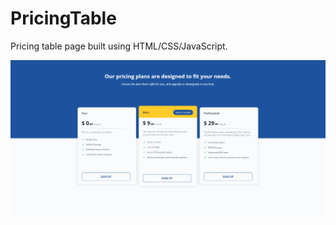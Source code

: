 # PricingTable

Pricing table page built using HTML/CSS/JavaScript.

![Screen](docs/PricingTable.png)
